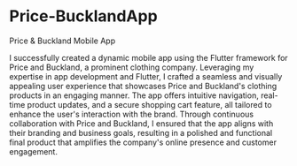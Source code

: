 # Price-BucklandApp
Price &amp; Buckland Mobile App

I successfully created a dynamic mobile app using the Flutter framework for Price and Buckland, a prominent clothing company. Leveraging my expertise in app development and Flutter, I crafted a seamless and visually appealing user experience that showcases Price and Buckland's clothing products in an engaging manner. The app offers intuitive navigation, real-time product updates, and a secure shopping cart feature, all tailored to enhance the user's interaction with the brand. Through continuous collaboration with Price and Buckland, I ensured that the app aligns with their branding and business goals, resulting in a polished and functional final product that amplifies the company's online presence and customer engagement.
